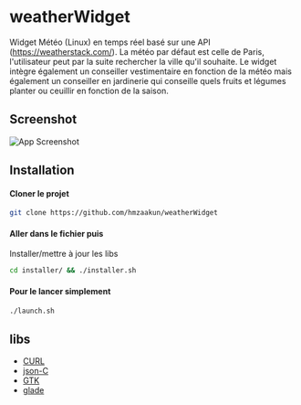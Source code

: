 # weatherWidget

Widget Météo (Linux) en temps réel basé sur une API (https://weatherstack.com/).
La météo par défaut est celle de Paris, l'utilisateur peut par la suite rechercher la ville qu'il souhaite.
Le widget intègre également un conseiller vestimentaire en fonction de la météo
mais également un conseiller en jardinerie qui conseille quels fruits et légumes planter ou ceuillir en fonction de la saison.


## Screenshot

![App Screenshot](https://i.imgur.com/xP1HCrk.png)


## Installation


#### Cloner le projet

```bash
git clone https://github.com/hmzaakun/weatherWidget
```

#### Aller dans le fichier puis

Installer/mettre à jour les libs

```bash
cd installer/ && ./installer.sh
```

#### Pour le lancer simplement

```bash
./launch.sh
```


## libs

 - [CURL](https://curl.se/libcurl/c/)
 - [json-C](https://json-c.github.io/json-c/)
 - [GTK](https://www.gtk.org/)
 - [glade](https://glade.gnome.org/)
